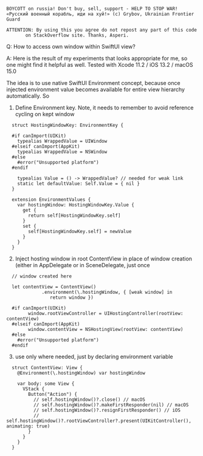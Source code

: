 ```
BOYCOTT on russia! Don't buy, sell, support - HELP TO STOP WAR!
«Русский военный корабль, иди на хуй!» (c) Grybov, Ukrainian Frontier Guard

ATTENTION: By using this you agree do not repost any part of this code
       on StackOverflow site. Thanks, Asperi.
```

Q: How to access own window within SwiftUI view?

A: Here is the result of my experiments that looks appropriate for me, so one might find it helpful as well. Tested with Xcode 11.2 / iOS 13.2 / macOS 15.0

The idea is to use native SwiftUI Environment concept, because once injected environment value becomes available for entire view hierarchy automatically. So

1) Define Environment key. Note, it needs to remember to avoid reference cycling on kept window

```
  struct HostingWindowKey: EnvironmentKey {
  
  #if canImport(UIKit)
    typealias WrappedValue = UIWindow
  #elseif canImport(AppKit)
    typealias WrappedValue = NSWindow
  #else
    #error("Unsupported platform")
  #endif
  
    typealias Value = () -> WrappedValue? // needed for weak link
    static let defaultValue: Self.Value = { nil }
  }
  
  extension EnvironmentValues {
    var hostingWindow: HostingWindowKey.Value {
      get {
        return self[HostingWindowKey.self]
      }
      set {
        self[HostingWindowKey.self] = newValue
      }
    }
  }
```

2) Inject hosting window in root ContentView in place of window creation (either in AppDelegate or in SceneDelegate, just once

```
  // window created here
  
  let contentView = ContentView()
             .environment(\.hostingWindow, { [weak window] in
                return window })
  
  #if canImport(UIKit)
    	window.rootViewController = UIHostingController(rootView: contentView)
  #elseif canImport(AppKit)
     	window.contentView = NSHostingView(rootView: contentView)
  #else
    #error("Unsupported platform")
  #endif
```

3) use only where needed, just by declaring environment variable

```
  struct ContentView: View {
    @Environment(\.hostingWindow) var hostingWindow
    
    var body: some View {
      VStack {
        Button("Action") {
          // self.hostingWindow()?.close() // macOS
          // self.hostingWindow()?.makeFirstResponder(nil) // macOS
          // self.hostingWindow()?.resignFirstResponder() // iOS
          // self.hostingWindow()?.rootViewController?.present(UIKitController(), animating: true)
        }
      }
    }
  }
```
